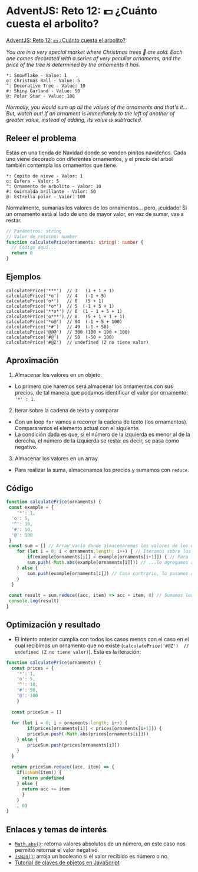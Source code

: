 # AdventJS: Reto 12: 💵 ¿Cuánto cuesta el arbolito?
[AdventJS: Reto 12: 💵 ¿Cuánto cuesta el arbolito?](https://adventjs.dev/challenges/2024/12)

*You are in a very special market where Christmas trees 🎄 are sold. Each one comes decorated with a series of very peculiar ornaments, and the price of the tree is determined by the ornaments it has.*
```
*: Snowflake - Value: 1
o: Christmas Ball - Value: 5
^: Decorative Tree - Value: 10
#: Shiny Garland - Value: 50
@: Polar Star - Value: 100
```
*Normally, you would sum up all the values of the ornaments and that's it… But, watch out! If an ornament is immediately to the left of another of greater value, instead of adding, its value is subtracted.*

## Releer el problema
Estás en una tienda de Navidad donde se venden pinitos navideños. Cada uno viene decorado con diferentes ornamentos, y el precio del arbol también contempla los ornamentos que tiene. 
```
*: Copito de nieve - Valor: 1 
o: Esfera - Valor: 5
^: Ornamento de arbolito - Valor: 10
#: Guirnalda brillante - Valor: 50
@: Estrella polar - Valor: 100
```
Normalmente, sumarías los valores de los ornamentos... pero, ¡cuidado! Si un ornamento está al lado de uno de mayor valor, en vez de sumar, vas a restar.

```typescript
// Parámetros: string
// Valor de retorno: number
function calculatePrice(ornaments: string): number {
  // Código aquí...
  return 0
}
```
## Ejemplos
```
calculatePrice('***')  // 3   (1 + 1 + 1)
calculatePrice('*o')   // 4   (-1 + 5)
calculatePrice('o*')   // 6   (5 + 1)
calculatePrice('*o*')  // 5  (-1 + 5 + 1) 
calculatePrice('**o*') // 6  (1 - 1 + 5 + 1) 
calculatePrice('o***') // 8   (5 + 1 + 1 + 1)
calculatePrice('*o@')  // 94  (-1 + 5 + 100)
calculatePrice('*#')   // 49  (-1 + 50)
calculatePrice('@@@')  // 300 (100 + 100 + 100)
calculatePrice('#@')   // 50  (-50 + 100)
calculatePrice('#@Z')  // undefined (Z no tiene valor)
```

## Aproximación
1. Almacenar los valores en un objeto.
  - Lo primero que haremos será almacenar los ornamentos con sus precios, de tal manera que podamos identificar el valor por ornamento: `'*' : 1`.
2. Iterar sobre la cadena de texto y comparar
  - Con un loop `for` vamos a recorrer la cadena de texto (los ornamentos). Compararemos el elemento actual con el siguiente.
  - La condición dada es que, si el número de la izquierda es menor al de la derecha, el número de la izquierda se resta: es decir, se pasa como negativo.
3. Almacenar los valores en un array
  - Para realizar la suma, almacenamos los precios y sumamos con `reduce`.
## Código
```javascript
function calculatePrice(ornaments) {
 const example = {
 	'*': 1, 
  'o': 5,
  '^': 10,
  '#': 50,
  '@': 100
 }
 const sum = [] // Array vacío donde almacenaremos los valores de los ornamentos.
	for (let i = 0; i < ornaments.length; i++) { // Iteramos sobre los ornamentos
		if(example[ornaments[i]] < example[ornaments[i+1]]) { // Para la posición i, la actual, buscamos su valor dentro del objeto de ornamentos, si este es menor al siguiente...
    	sum.push(-Math.abs(example[ornaments[i]])) // ...lo agregamos al array como número negativo.
    } else {
    	sum.push(example[ornaments[i]]) // Caso contrario, lo pasamos al arreglo de manera normal.
    }
  }
  
 const result = sum.reduce((acc, item) => acc + item, 0) // Sumamos los números del array.
 console.log(result)
}

```

## Optimización y resultado
- El intento anterior cumplía con todos los casos menos con el caso en el cual recibimos un ornamento que no existe (`calculatePrice('#@Z')  // undefined (Z no tiene valor)`). Esta es la iteración:

```javascript
function calculatePrice(ornaments) {
  const prices = {
    '*': 1, 
    'o': 5,
    '^': 10,
    '#': 50,
    '@': 100
    }
 
  const priceSum = []
	
  for (let i = 0; i < ornaments.length; i++) {
		if(prices[ornaments[i]] < prices[ornaments[i+1]]) {
    	priceSum.push(-Math.abs(prices[ornaments[i]]))
    } else {
    	priceSum.push(prices[ornaments[i]])
    }
  }
 
  return priceSum.reduce((acc, item) => {
    if(isNaN(item)) {
      return undefined
    } else {
      return acc += item
      }
    }
    , 0)
}
```
## Enlaces y temas de interés
- [`Math.abs()`](https://developer.mozilla.org/es/docs/Web/JavaScript/Reference/Global_Objects/Math/abs): retorna valores absolutos de un número, en este caso nos permitió retornar el valor negativo.
- [`isNan()`](https://developer.mozilla.org/es/docs/Web/JavaScript/Reference/Global_Objects/isNaN): arroja un booleano si el valor recibido es número o no.
- [Tutorial de claves de objetos en JavaScript](https://www.freecodecamp.org/espanol/news/tutorial-de-claves-de-objectos-en-javascript-como-usar-un-par-clave-valor-en-js/)
